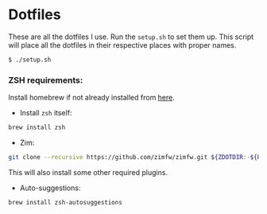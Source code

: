 # Dotfiles

These are all the dotfiles I use. Run the `setup.sh` to set them up.
This script will place all the dotfiles in their respective places with proper names.

```sh
$ ./setup.sh
```

### ZSH requirements:

Install homebrew if not already installed from [here](https://brew.sh/).

* Install `zsh` itself:

```sh
brew install zsh
```

* Zim:

```sh
git clone --recursive https://github.com/zimfw/zimfw.git ${ZDOTDIR:-${HOME}}/.zim
```
This will also install some other required plugins.


* Auto-suggestions:

```sh
brew install zsh-autosuggestions
```
